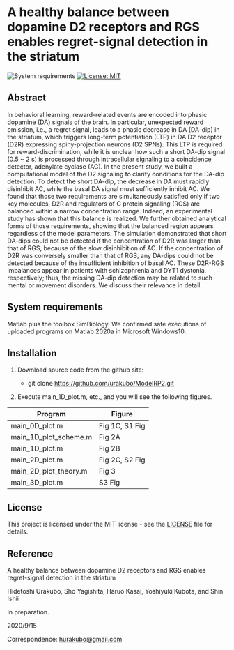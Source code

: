 # A healthy balance between dopamine D2 receptors and RGS enables regret-signal detection in the striatum

![System requirements](https://img.shields.io/badge/platform-matlab2020a%20or%20newer-green.svg)
[![License: MIT](https://img.shields.io/badge/License-MIT-blue.svg)](https://opensource.org/licenses/MIT)

## Abstract
In behavioral learning, reward-related events are encoded into phasic dopamine (DA) signals of the brain. In particular, unexpected reward omission, i.e., a regret signal, leads to a phasic decrease in DA (DA-dip) in the striatum, which triggers long-term potentiation (LTP) in DA D2 receptor (D2R) expressing spiny-projection neurons (D2 SPNs). This LTP is required for reward-discrimination, while it is unclear how such a short DA-dip signal (0.5 ~ 2 s) is processed through intracellular signaling to a coincidence detector, adenylate cyclase (AC). In the present study, we built a computational model of the D2 signaling to clarify conditions for the DA-dip detection. To detect the short DA-dip, the decrease in DA must rapidly disinhibit AC, while the basal DA signal must sufficiently inhibit AC. We found that those two requirements are simultaneously satisfied only if two key molecules, D2R and regulators of G protein signaling (RGS) are balanced within a narrow concentration range. Indeed, an experimental study has shown that this balance is realized. We further obtained analytical forms of those requirements, showing that the balanced region appears regardless of the model parameters. The simulation demonstrated that short DA-dips could not be detected if the concentration of D2R was larger than that of RGS, because of the slow disinhibition of AC. If the concentration of D2R was conversely smaller than that of RGS, any DA-dips could not be detected because of the insufficient inhibition of basal AC. These D2R-RGS imbalances appear in patients with schizophrenia and DYT1 dystonia, respectively; thus, the missing DA-dip detection may be related to such mental or movement disorders. We discuss their relevance in detail.

## System requirements

Matlab plus the toolbox SimBiology. We confirmed safe executions of uploaded programs on Matlab 2020a in Microsoft Windows10.

## Installation

1. Download source code from the github site:

	- git clone https://github.com/urakubo/ModelRP2.git

2. Execute main_1D_plot.m, etc., and you will see the following figures.

| Program | Figure |
| ------------- | ------------- |
| main_0D_plot.m | Fig 1C, S1 Fig |
| main_1D_plot_scheme.m | Fig 2A |
| main_1D_plot.m | Fig 2B |
| main_2D_plot.m | Fig 2C, S2 Fig |
| main_2D_plot_theory.m | Fig 3 |
| main_3D_plot.m |S3 Fig |

## License

This project is licensed under the MIT license - see the [LICENSE](LICENSE) file for details.

## Reference
A healthy balance between dopamine D2 receptors and RGS enables regret-signal detection in the striatum

Hidetoshi Urakubo, Sho Yagishita, Haruo Kasai, Yoshiyuki Kubota, and Shin Ishii

In preparation.

2020/9/15

Correspondence: hurakubo@gmail.com
